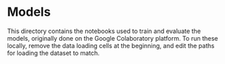 # Models
This directory contains the notebooks used to train and evaluate the models, originally done on the Google Colaboratory platform.
To run these locally, remove the data loading cells at the beginning, and edit the paths for loading the dataset to match.